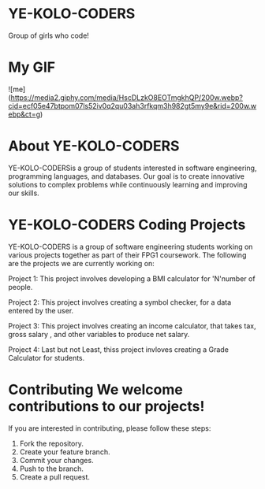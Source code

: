 # YE-KOLO-CODERS
Group of girls who code!
         
# My GIF
![me] (https://media2.giphy.com/media/HscDLzkO8EOTmgkhQP/200w.webp?cid=ecf05e47btpom07ls52iv0q2qu03ah3rfkqm3h982gt5my9e&rid=200w.webp&ct=g)
              
              
              
              
# About YE-KOLO-CODERS

YE-KOLO-CODERSis a group of students interested in software engineering, programming languages, and databases. Our goal is to create innovative solutions to complex problems while continuously learning and improving our skills.
 
# YE-KOLO-CODERS Coding Projects


YE-KOLO-CODERS is a group of software engineering students working on various projects together as part of their  FPG1 coursework.
The following are the projects we are currently working on:

Project 1: This project involves developing a BMI calculator for 'N'number of people.

Project 2: This project involves creating a symbol checker, for a data entered by the user.

Project 3: This project involves creating an income calculator, that takes tax, gross salary , and other variables to produce net salary.

Project 4: Last but not Least, thiss project invloves creating a Grade Calculator for students.

# Contributing We welcome contributions to our projects!
If you are interested in contributing, please follow these steps: 
1. Fork the repository. 
2. Create your feature branch.
3. Commit your changes.
4. Push to the branch.
5. Create a pull request. 
